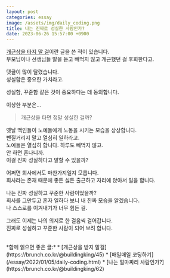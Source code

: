 ```yaml
---
layout: post
categories: essay
image: /assets/img/daily_coding.png
title: 나는 진짜로 성실한 사람인가?
date: 2023-06-26 15:57:00 +0900
---
```


[개근상을 타지 말 걸](https://brunch.co.kr/@buildingking/45)이란 글을 쓴 적이 있습니다.  
부모님이나 선생님들 말을 듣고 빼먹지 않고 개근했던 걸 후회한다고.

댓글이 많이 달렸습니다.  
성실함은 중요한 가치라고.

성실함, 꾸준함 같은 것이 중요하다는 데 동의합니다.

이상한 부분은...
> 개근상을 타면 정말 성실한 걸까?

옛날 백인들이 노예들에게 노동을 시키는 모습을 상상합니다.    
뺀질거리지 말고 열심히 일하라고.  
노예들은 열심히 합니다. 하루도 빼먹지 않고.  
안 하면 혼나니까.  
이걸 진짜 성실하다고 말할 수 있을까?

어쩌면 회사에서도 마찬가지일지 모릅니다.  
회사라는 존재 때문에 좋든 싫든 출근하고 자리에 앉아서 일을 합니다.  

나는 진짜 성실하고 꾸준한 사람이었을까?  
회사를 그만두고 혼자 일하다 보니 내 진짜 모습을 알겠습니다.  
나 스스로를 이겨내기가 너무 힘든 걸.

그래도 이제는 나의 의지로 한 걸음씩 걸어갑니다.  
진짜로 성실하고 꾸준한 사람이 되어 보려 합니다.

<br>
*함께 읽으면 좋은 글:*
* [개근상을 받지 말걸](https://brunch.co.kr/@buildingking/45)
* [매일매일 코딩하기](/essay/2022/01/05/daily-coding.html)
* [나는 얼마짜리 사람인가?](https://brunch.co.kr/@buildingking/62)